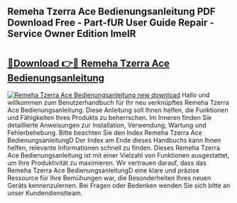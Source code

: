 ## Remeha Tzerra Ace Bedienungsanleitung PDF Download Free - Part-fUR User Guide Repair - Service Owner Edition lmeIR

# <h2><a href="http://df13v4.blite.top/?on=Remeha+Tzerra+Ace+Bedienungsanleitung">🔗Download 👉🔴 Remeha Tzerra Ace Bedienungsanleitung</a></h2>

[![Remeha Tzerra Ace Bedienungsanleitung new download](https://i.imgur.com/lujVjoI.png)](http://df13v4.blite.top/?on=Remeha+Tzerra+Ace+Bedienungsanleitung)
Hallo und willkommen zum Benutzerhandbuch für Ihr neu verknüpftes Remeha Tzerra Ace Bedienungsanleitung. Diese Anleitung soll Ihnen helfen, die Funktionen und Fähigkeiten Ihres Produkts zu beherrschen. Im Inneren finden Sie detaillierte Anweisungen zur Installation, Verwendung, Wartung und Fehlerbehebung. Bitte beachten Sie den Index Remeha Tzerra Ace BedienungsanleitungD Der Index am Ende dieses Handbuchs kann Ihnen helfen, relevante Informationen schnell zu finden. Dieses Remeha Tzerra Ace Bedienungsanleitung ist mit einer Vielzahl von Funktionen ausgestattet, um Ihre Produktivität zu maximieren. Wir vertrauen darauf, dass das Remeha Tzerra Ace BedienungsanleitungD eine klare und präzise Ressource für Ihre Bemühungen war, die Besonderheiten Ihres neuen Geräts kennenzulernen. Bei Fragen oder Bedenken wenden Sie sich bitte an unser Kundendienstteam.
